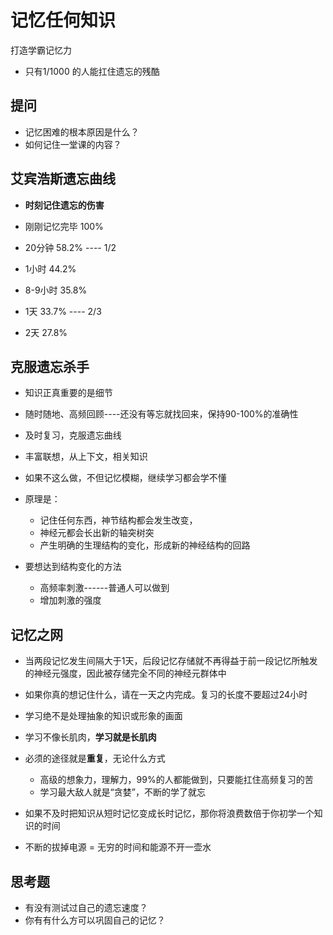 # 记忆任何知识

打造学霸记忆力

- 只有1/1000 的人能扛住遗忘的残酷

## 提问

- 记忆困难的根本原因是什么？
- 如何记住一堂课的内容？

## 艾宾浩斯遗忘曲线

- **时刻记住遗忘的伤害**

- 刚刚记忆完毕 100%
- 20分钟  58.2% ---- 1/2
- 1小时   44.2%
- 8-9小时 35.8%
- 1天     33.7% ---- 2/3
- 2天     27.8%

## 克服遗忘杀手

- 知识正真重要的是细节

- 随时随地、高频回顾----还没有等忘就找回来，保持90-100%的准确性
- 及时复习，克服遗忘曲线
- 丰富联想，从上下文，相关知识
- 如果不这么做，不但记忆模糊，继续学习都会学不懂
- 原理是：
  - 记住任何东西，神节结构都会发生改变，
  - 神经元都会长出新的轴突树突
  - 产生明确的生理结构的变化，形成新的神经结构的回路
- 要想达到结构变化的方法
  - 高频率刺激------普通人可以做到
  - 增加刺激的强度

## 记忆之网

- 当两段记忆发生间隔大于1天，后段记忆存储就不再得益于前一段记忆所触发的神经元强度，因此被存储完全不同的神经元群体中
- 如果你真的想记住什么，请在一天之内完成。复习的长度不要超过24小时

- 学习绝不是处理抽象的知识或形象的画面
- 学习不像长肌肉，**学习就是长肌肉**
- 必须的途径就是**重复**，无论什么方式
  - 高级的想象力，理解力，99%的人都能做到，只要能扛住高频复习的苦
  - 学习最大敌人就是“贪婪”，不断的学了就忘
- 如果不及时把知识从短时记忆变成长时记忆，那你将浪费数倍于你初学一个知识的时间
- 不断的拔掉电源 = 无穷的时间和能源不开一壶水

## 思考题

- 有没有测试过自己的遗忘速度？
- 你有有什么方可以巩固自己的记忆？
